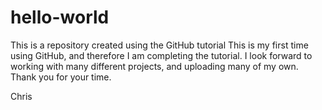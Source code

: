 # hello-world
This is a repository created using the GitHub tutorial
This is my first time using GitHub, and therefore I am completing the tutorial.
I look forward to working with many different projects, and uploading many of my own.
Thank you for your time.

Chris
